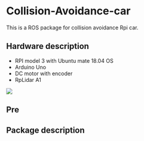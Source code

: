 # Collision-Avoidance-car
This is a ROS package for collision avoidance Rpi car.
## Hardware description
* RPI model 3 with Ubuntu mate 18.04 OS
* Arduino Uno
* DC motor with encoder
* RpLidar A1

 ![](https://i.imgur.com/mVrq7KT.png)
## Pre 
## Package description
